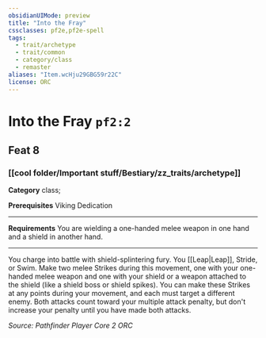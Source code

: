 ```yaml
---
obsidianUIMode: preview
title: "Into the Fray"
cssclasses: pf2e,pf2e-spell
tags:
  - trait/archetype
  - trait/common
  - category/class
  - remaster
aliases: "Item.wcHju29GBG59r22C"
license: ORC
---
```

# Into the Fray `pf2:2`
## Feat 8
### [[cool folder/Important stuff/Bestiary/zz_traits/archetype]]

**Category** class; 



**Prerequisites** Viking Dedication
* * *
**Requirements** You are wielding a one-handed melee weapon in one hand and a shield in another hand.

* * *

You charge into battle with shield-splintering fury. You [[Leap|Leap]], Stride, or Swim. Make two melee Strikes during this movement, one with your one-handed melee weapon and one with your shield or a weapon attached to the shield (like a shield boss or shield spikes). You can make these Strikes at any points during your movement, and each must target a different enemy. Both attacks count toward your multiple attack penalty, but don't increase your penalty until you have made both attacks.

*Source: Pathfinder Player Core 2*
*ORC*